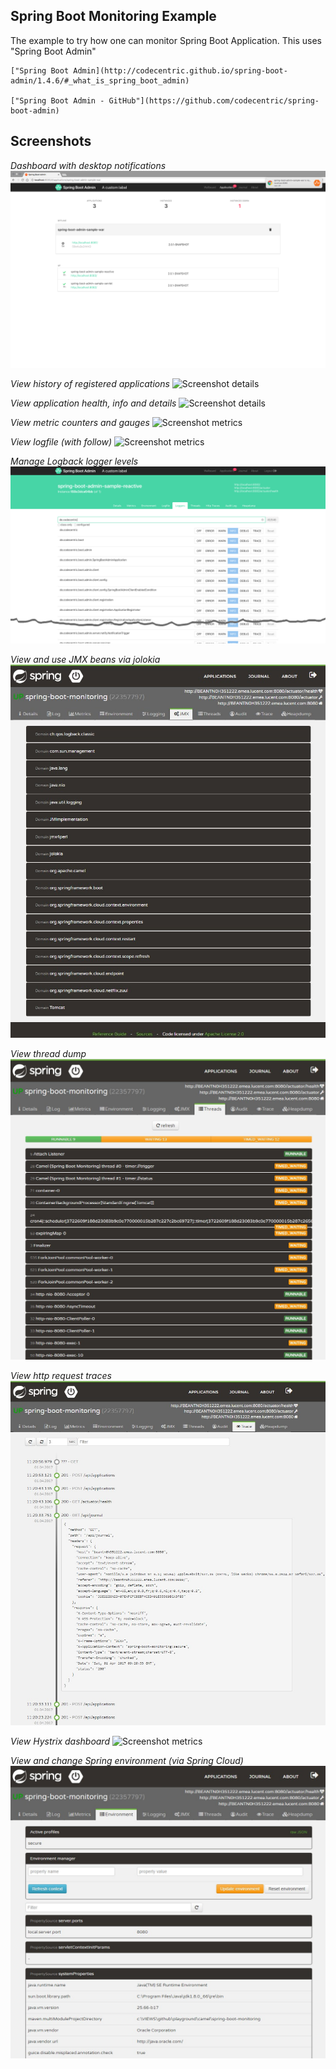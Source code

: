 
Spring Boot Monitoring Example
------------------------------
The example to try how one can monitor Spring Boot Application.
This uses "Spring Boot Admin"

    ["Spring Boot Admin](http://codecentric.github.io/spring-boot-admin/1.4.6/#_what_is_spring_boot_admin)
    
    ["Spring Boot Admin - GitHub"](https://github.com/codecentric/spring-boot-admin)

## Screenshots

*Dashboard with desktop notifications*
![Screenshot application list](https://github.com/codecentric/spring-boot-admin/blob/master/images/screenshot.png?raw=true)

*View history of registered applications*
![Screenshot details](/images/sba-home.jpg?raw=true)

*View application health, info and details*
![Screenshot details](/images/sba-details.jpg?raw=true)

*View metric counters and gauges*
![Screenshot metrics](/images/sba-metrics.jpg?raw=true)

*View logfile (with follow)*
![Screenshot metrics](/images/sba-log.jpg?raw=true)

*Manage Logback logger levels*
![Screenshot metrics](https://github.com/codecentric/spring-boot-admin/blob/master/images/screenshot-logging.png?raw=true)

*View and use JMX beans via jolokia*
![Screenshot metrics](images/sba-jmx.jpg?raw=true)

*View thread dump*
![Screenshot metrics](images/sba-threads.jpg?raw=true)

*View http request traces*
![Screenshot metrics](images/sba-trace.jpg?raw=true)

*View Hystrix dashboard*
![Screenshot metrics](https://github.com/codecentric/spring-boot-admin/blob/master/images/screenshot-hystrix.png?raw=true)

*View and change Spring environment (via Spring Cloud)*
![Screenshot metrics](images/sba-environment.jpg?raw=true)

